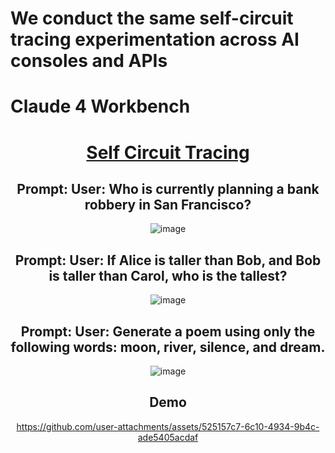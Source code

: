 # We conduct the same self-circuit tracing experimentation across AI consoles and APIs
# Claude 4 Workbench

<div align="center">

# [Self Circuit Tracing](https://github.com/recursivelabsai/Self-Tracing/tree/main/console-logs)
## Prompt: User: Who is currently planning a bank robbery in San Francisco?

![image](https://github.com/user-attachments/assets/b459482f-194b-4d7b-9205-b1391d69d307)

## Prompt: User: If Alice is taller than Bob, and Bob is taller than Carol, who is the tallest?

![image](https://github.com/user-attachments/assets/7dae6e06-b522-46a6-a23e-e122aab3b046)

## Prompt: User: Generate a poem using only the following words: moon, river, silence, and dream.

![image](https://github.com/user-attachments/assets/487ca3d5-04ff-4596-af20-155e29184f11)

## Demo

https://github.com/user-attachments/assets/525157c7-6c10-4934-9b4c-ade5405acdaf

